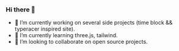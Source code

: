 ### Hi there 👋


- 🔭 I’m currently working on several side projects (time block && typeracer inspired site).
- 🌱 I’m currently learning three.js, tailwind.
- 👯 I’m looking to collaborate on open source projects.

